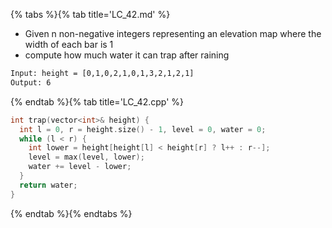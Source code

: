 {% tabs %}{% tab title='LC_42.md' %}

* Given n non-negative integers representing an elevation map where the width of each bar is 1
* compute how much water it can trap after raining

```txt
Input: height = [0,1,0,2,1,0,1,3,2,1,2,1]
Output: 6
```

{% endtab %}{% tab title='LC_42.cpp' %}

```cpp
int trap(vector<int>& height) {
  int l = 0, r = height.size() - 1, level = 0, water = 0;
  while (l < r) {
    int lower = height[height[l] < height[r] ? l++ : r--];
    level = max(level, lower);
    water += level - lower;
  }
  return water;
}
```

{% endtab %}{% endtabs %}

